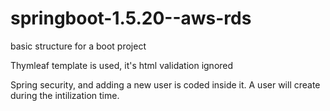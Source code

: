 # springboot-1.5.20--aws-rds
basic structure for a boot project

Thymleaf template is used, it's html validation ignored

Spring security, and adding a new user is coded inside it. A user will create during the intilization time.
